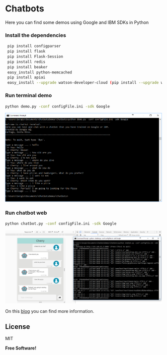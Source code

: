 # Chatbots
Here you can find some demos using Google and IBM SDKs in Python

### Install the dependencies

```sh
 pip install configparser
 pip install flask
 pip install Flask-Session
 pip install redis
 pip install beaker
 easy_install python-memcached
 pip install apiai
 easy_install --upgrade watson-developer-cloud (pip install --upgrade watson-developer-cloud)
```

### Run terminal demo
```sh
python demo.py -conf configFile.ini -sdk Google
```
![Alt text](demo/controllers/static/img/terminal.png?raw=true "Terminal Chatbot")

### Run chatbot web
```sh
python chatbot.py -conf configFile.ini -sdk Google
```
![Alt text](demo/controllers/static/img/chatWeb.png?raw=true "Web Chatbot")

On this [blog](https://sergioalbertogq.blogspot.com/2018/05/how-to-create-easy-chatbot.html) you can find more information.

License
----

MIT

**Free Software!**
